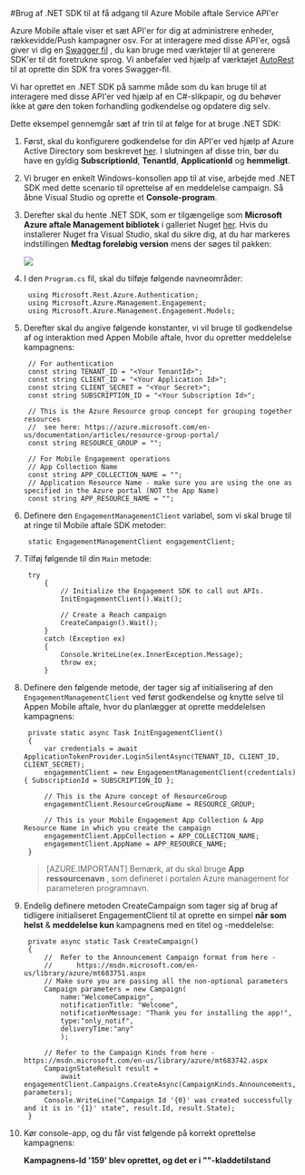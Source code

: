 <properties 
    pageTitle="Brug af .NET SDK til at få adgang til Azure Mobile aftale Service API'er" 
    description="Beskriver, hvordan du bruger Mobile aftale .NET SDK til at få adgang til Azure Mobile aftale Service API'er"        
    services="mobile-engagement" 
    documentationCenter="mobile" 
    authors="piyushjo" 
    manager="erikre" 
    editor="" />

<tags 
    ms.service="mobile-engagement" 
    ms.workload="mobile" 
    ms.tgt_pltfrm="mobile-multiple" 
    ms.devlang="dotnet" 
    ms.topic="article" 
    ms.date="08/19/2016" 
    ms.author="piyushjo" />

#<a name="using-net-sdk-to-access-azure-mobile-engagement-service-apis"></a>Brug af .NET SDK til at få adgang til Azure Mobile aftale Service API'er

Azure Mobile aftale viser et sæt API'er for dig at administrere enheder, rækkevidde/Push kampagner osv. For at interagere med disse API'er, også giver vi dig en [Swagger fil](https://github.com/Azure/azure-rest-api-specs/blob/master/arm-mobileengagement/2014-12-01/swagger/mobile-engagement.json) , du kan bruge med værktøjer til at generere SDK'er til dit foretrukne sprog. Vi anbefaler ved hjælp af værktøjet [AutoRest](https://github.com/Azure/AutoRest) til at oprette din SDK fra vores Swagger-fil. 

Vi har oprettet en .NET SDK på samme måde som du kan bruge til at interagere med disse API'er ved hjælp af en C#-slikpapir, og du behøver ikke at gøre den token forhandling godkendelse og opdatere dig selv.  

Dette eksempel gennemgår sæt af trin til at følge for at bruge .NET SDK:

1. Først, skal du konfigurere godkendelse for din API'er ved hjælp af Azure Active Directory som beskrevet [her](mobile-engagement-api-authentication.md#authentication). I slutningen af disse trin, bør du have en gyldig **SubscriptionId**, **TenantId**, **ApplicationId** og **hemmeligt**. 

2. Vi bruger en enkelt Windows-konsollen app til at vise, arbejde med .NET SDK med dette scenario til oprettelse af en meddelelse campaign. Så åbne Visual Studio og oprette et **Console-program**.   

3. Derefter skal du hente .NET SDK, som er tilgængelige som **Microsoft Azure aftale Management bibliotek** i galleriet Nuget [her](https://www.nuget.org/packages/Microsoft.Azure.Management.Engagement/).
Hvis du installerer Nuget fra Visual Studio, skal du sikre dig, at du har markeres indstillingen **Medtag foreløbig version** mens der søges til pakken:

    ![][1]

4. I den `Program.cs` fil, skal du tilføje følgende navneområder:

        using Microsoft.Rest.Azure.Authentication;
        using Microsoft.Azure.Management.Engagement;
        using Microsoft.Azure.Management.Engagement.Models;

5. Derefter skal du angive følgende konstanter, vi vil bruge til godkendelse af og interaktion med Appen Mobile aftale, hvor du opretter meddelelse kampagnens:

        // For authentication
        const string TENANT_ID = "<Your TenantId>";
        const string CLIENT_ID = "<Your Application Id>";
        const string CLIENT_SECRET = "<Your Secret>";
        const string SUBSCRIPTION_ID = "<Your Subscription Id>";

        // This is the Azure Resource group concept for grouping together resources 
        //  see here: https://azure.microsoft.com/en-us/documentation/articles/resource-group-portal/
        const string RESOURCE_GROUP = "";

        // For Mobile Engagement operations
        // App Collection Name 
        const string APP_COLLECTION_NAME = "";
        // Application Resource Name - make sure you are using the one as specified in the Azure portal (NOT the App Name)
        const string APP_RESOURCE_NAME = "";

6. Definere den `EngagementManagementClient` variabel, som vi skal bruge til at ringe til Mobile aftale SDK metoder:

        static EngagementManagementClient engagementClient; 

7. Tilføj følgende til din `Main` metode:

        try
            {
                // Initialize the Engagement SDK to call out APIs. 
                InitEngagementClient().Wait();

                // Create a Reach campaign
                CreateCampaign().Wait();
            }
            catch (Exception ex)
            {
                Console.WriteLine(ex.InnerException.Message);
                throw ex;
            }

8. Definere den følgende metode, der tager sig af initialisering af den `EngagementManagementClient` ved først godkendelse og knytte selve til Appen Mobile aftale, hvor du planlægger at oprette meddelelsen kampagnens:

        private static async Task InitEngagementClient()
        {
            var credentials = await ApplicationTokenProvider.LoginSilentAsync(TENANT_ID, CLIENT_ID, CLIENT_SECRET);
            engagementClient = new EngagementManagementClient(credentials) { SubscriptionId = SUBSCRIPTION_ID };
            
            // This is the Azure concept of ResourceGroup
            engagementClient.ResourceGroupName = RESOURCE_GROUP;

            // This is your Mobile Engagement App Collection & App Resource Name in which you create the campaign
            engagementClient.AppCollection = APP_COLLECTION_NAME;
            engagementClient.AppName = APP_RESOURCE_NAME;
        }

    > [AZURE.IMPORTANT] Bemærk, at du skal bruge **App ressourcenavn** , som defineret i portalen Azure management for parameteren programnavn. 

9. Endelig definere metoden CreateCampaign som tager sig af brug af tidligere initialiseret EngagementClient til at oprette en simpel **når som helst** & **meddelelse kun** kampagnens med en titel og -meddelelse: 

        private async static Task CreateCampaign()
        {
            //  Refer to the Announcement Campaign format from here - 
            //      https://msdn.microsoft.com/en-us/library/azure/mt683751.aspx
            // Make sure you are passing all the non-optional parameters
            Campaign parameters = new Campaign(
                name:"WelcomeCampaign",
                notificationTitle: "Welcome", 
                notificationMessage: "Thank you for installing the app!",
                type:"only_notif",
                deliveryTime:"any"
                );

            // Refer to the Campaign Kinds from here - https://msdn.microsoft.com/en-us/library/azure/mt683742.aspx
            CampaignStateResult result = 
                await engagementClient.Campaigns.CreateAsync(CampaignKinds.Announcements, parameters);
            Console.WriteLine("Campaign Id '{0}' was created successfully and it is in '{1}' state", result.Id, result.State);
        }

10. Kør console-app, og du får vist følgende på korrekt oprettelse kampagnens:

    **Kampagnens-Id '159' blev oprettet, og det er i ""-kladdetilstand**

<!-- Images. -->

[1]: ./media/mobile-engagement-dotnet-sdk-service-api/include-prerelease.png
